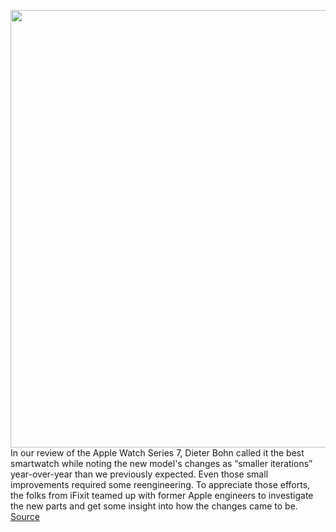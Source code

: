 <img src='https://cdn.vox-cdn.com/thumbor/j5tCuTI8nwOp8_EJStQz-rz-iT0=/0x0:5843x4383/1200x800/filters:focal(2455x1725:3389x2659)/cdn.vox-cdn.com/uploads/chorus_image/image/70029042/Apple_Watch_S7_21_guide_1.0.jpg' width='700px' /><br/>
In our review of the Apple Watch Series 7, Dieter Bohn called it the best smartwatch while noting the new model's changes as “smaller iterations” year-over-year than we previously expected. Even those small improvements required some reengineering. To appreciate those efforts, the folks from iFixit teamed up with former Apple engineers to investigate the new parts and get some insight into how the changes came to be.
<a href='https://www.theverge.com/2021/10/21/22738876/apple-watch-series-7-teardown-ifixit-diagnostic'> Source <a/>